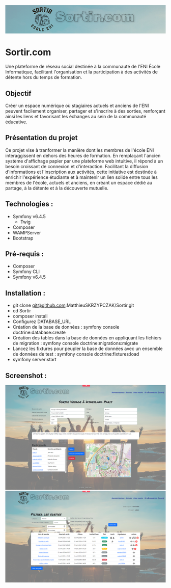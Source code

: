 ![Logo](/screen/fa6becb9ae0d10c00020bd40edfdd6cb.png)

# Sortir.com

Une plateforme de réseau social destinée à la communauté de l'ENI École Informatique, facilitant l'organisation et
la participation à des activités de détente hors du temps de formation.


## Objectif
Créer un espace numérique où stagiaires actuels et anciens de l'ENI peuvent facilement organiser,
partager et s'inscrire à des sorties, renforçant ainsi les liens et favorisant les échanges au sein
de la communauté éducative.

## Présentation du projet
Ce projet vise à tranformer la manière dont les membres de l'école ENI interaggissent en dehors des
heures de formation. En remplaçant l'ancien système d'affichage papier par une plateforme web intuitive, il répond à un besoin croissant de connexion et d'interaction. 
Facilitant la diffusion d'informations et l'inscription aux activités, cette initiative est destinée à enrichir l'expérience étudiante et à maintenir un lien solide entre tous les membres de l'école, actuels et anciens, en créant un espace dédié au partage, à la détente et à la découverte mutuelle.


## Technologies :
- Symfony v6.4.5
  - Twig
- Composer
- WAMPServer
- Bootstrap

## Pré-requis :
- Composer
- Symfony CLI 
- Symfony v6.4.5

## Installation :
- git clone git@github.com:MatthieuSKRZYPCZAK/Sortir.git
- cd Sortir
- composer install
- Configurez DATABASE_URL
- Création de la base de données : symfony console doctrine:database:create
- Création des tables dans la base de données en appliquant les fichiers de migration :  symfony console doctrine:migrations:migrate
- Lancez les fixtures pour peupler la base de données avec un ensemble de données de test : symfony console doctrine:fixtures:load
- symfony server:start

## Screenshot :

![Logo](/screen/Screenshot%202024-04-07%2011.21.21.png)
![Logo](/screen/Screenshot%202024-04-07%2011.32.22.png)